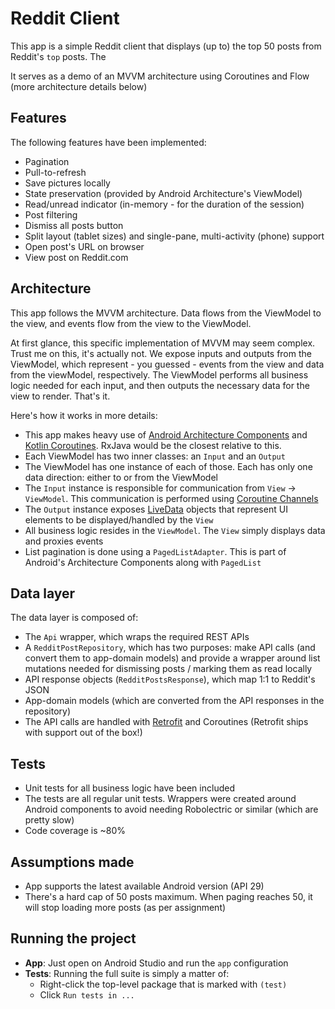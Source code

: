 # Reddit Client
This app is a simple Reddit client that displays (up to) the top 50 posts from Reddit's `top` posts. The 

It serves as a demo of an MVVM architecture using Coroutines and Flow (more architecture details below)

## Features
The following features have been implemented:
- Pagination
- Pull-to-refresh
- Save pictures locally
- State preservation (provided by Android Architecture's ViewModel)
- Read/unread indicator (in-memory - for the duration of the session)
- Post filtering
- Dismiss all posts button
- Split layout (tablet sizes) and single-pane, multi-activity (phone) support
- Open post's URL on browser
- View post on Reddit.com

## Architecture
This app follows the MVVM architecture. Data flows from the ViewModel to the view, and events flow from the view to the ViewModel.

At first glance, this specific implementation of MVVM may seem complex. Trust me on this, it's actually not. We expose inputs and outputs from the ViewModel, which represent - you guessed - events from the view and data from the viewModel, respectively. The ViewModel performs all business logic needed for each input, and then outputs the necessary data for the view to render. That's it.

Here's how it works in more details:
- This app makes heavy use of [Android Architecture Components](https://developer.android.com/topic/libraries/architecture) and [Kotlin Coroutines](https://kotlinlang.org/docs/reference/coroutines-overview.html). RxJava would be the closest relative to this.
- Each ViewModel has two inner classes: an `Input` and an `Output`
- The ViewModel has one instance of each of those. Each has only one data direction: either to or from the ViewModel
- The `Input` instance is responsible for communication from `View` -> `ViewModel`. This communication is performed using [Coroutine Channels](https://kotlinlang.org/docs/reference/coroutines/channels.html)
- The `Output` instance exposes [LiveData](https://developer.android.com/topic/libraries/architecture/livedata) objects that represent UI elements to be displayed/handled by the `View`
- All business logic resides in the `ViewModel`. The `View` simply displays data and proxies events
- List pagination is done using a `PagedListAdapter`. This is part of Android's Architecture Components along with `PagedList`

## Data layer
The data layer is composed of:
- The `Api` wrapper, which wraps the required REST APIs
- A `RedditPostRepository`, which has two purposes: make API calls (and convert them to app-domain models) and provide a wrapper around list mutations needed for dismissing posts / marking them as read locally
- API response objects (`RedditPostsResponse`), which map 1:1 to Reddit's JSON
- App-domain models (which are converted from the API responses in the repository)
- The API calls are handled with [Retrofit](https://square.github.io/retrofit/) and Coroutines (Retrofit ships with support out of the box!)

## Tests
- Unit tests for all business logic have been included
- The tests are all regular unit tests. Wrappers were created around Android components to avoid needing Robolectric or similar (which are pretty slow)
- Code coverage is ~80%

## Assumptions made
- App supports the latest available Android version (API 29)
- There's a hard cap of 50 posts maximum. When paging reaches 50, it will stop loading more posts (as per assignment)

## Running the project
- **App**: Just open on Android Studio and run the `app` configuration
- **Tests**: Running the full suite is simply a matter of:
  - Right-click the top-level package that is marked with `(test)`
  - Click `Run tests in ...`